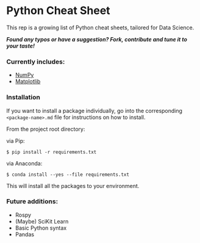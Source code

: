 # Python Cheat Sheet

This rep is a growing list of Python cheat sheets, tailored for Data Science.

***Found any typos or have a suggestion? Fork, contribute and tune it to your taste!***

### Currently includes:
* [NumPy](https://github.com/juliangaal/python-cheat-sheet/blob/master/NumPy/NumPy.md)
* [Matplotlib](https://github.com/juliangaal/python-cheat-sheet/blob/master/Matplotlib/Matplotlib.md)

### Installation
If you want to install a package individually, go into the corresponding `<package-name>.md` file for instructions on how to install.

From the project root directory:

via Pip:
```
$ pip install -r requirements.txt
```

via Anaconda:
```
$ conda install --yes --file requirements.txt
```
This will install all the packages to your environment.

### Future additions:
* Rospy <br/>
* (Maybe) SciKit Learn </br>
* Basic Python syntax </br>
* Pandas </br>
